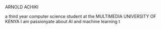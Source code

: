 ARNOLD ACHIKI

a third year computer science student at the MULTIMEDIA UNIVERSITY OF KENYA
I am passionyate about AI and machine learning  t



